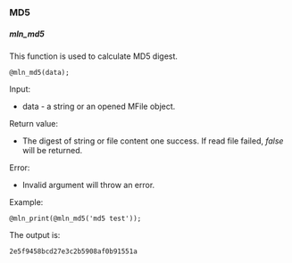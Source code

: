 ### MD5



##### mln_md5

This function is used to calculate MD5 digest.

```
@mln_md5(data);
```

Input:

- data - a string or an opened MFile object.

Return value:

- The digest of string or file content one success. If read file failed, *false* will be returned.

Error:

- Invalid argument will throw an error.

Example:

```
@mln_print(@mln_md5('md5 test'));
```

The output is:

```
2e5f9458bcd27e3c2b5908af0b91551a
```

